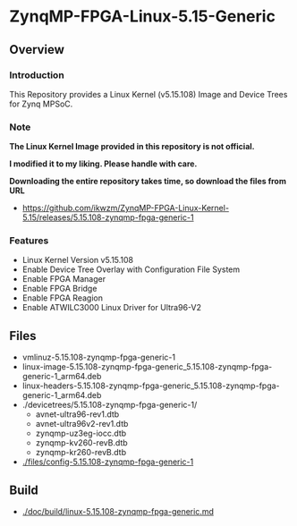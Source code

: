 ZynqMP-FPGA-Linux-5.15-Generic
====================================================================================

Overview
------------------------------------------------------------------------------------

### Introduction

This Repository provides a Linux Kernel (v5.15.108) Image and Device Trees for Zynq MPSoC.

### Note

**The Linux Kernel Image provided in this repository is not official.**

**I modified it to my liking. Please handle with care.**

**Downloading the entire repository takes time, so download the files from URL**

  * https://github.com/ikwzm/ZynqMP-FPGA-Linux-Kernel-5.15/releases/5.15.108-zynqmp-fpga-generic-1

### Features

  * Linux Kernel Version v5.15.108
  * Enable Device Tree Overlay with Configuration File System
  * Enable FPGA Manager
  * Enable FPGA Bridge
  * Enable FPGA Reagion
  * Enable ATWILC3000 Linux Driver for Ultra96-V2

Files
------------------------------------------------------------------------------------

* vmlinuz-5.15.108-zynqmp-fpga-generic-1
* linux-image-5.15.108-zynqmp-fpga-generic_5.15.108-zynqmp-fpga-generic-1_arm64.deb
* linux-headers-5.15.108-zynqmp-fpga-generic_5.15.108-zynqmp-fpga-generic-1_arm64.deb
* ./devicetrees/5.15.108-zynqmp-fpga-generic-1/
  + avnet-ultra96-rev1.dtb
  + avnet-ultra96v2-rev1.dtb
  + zynqmp-uz3eg-iocc.dtb
  + zynqmp-kv260-revB.dtb
  + zynqmp-kr260-revB.dtb
* [./files/config-5.15.108-zynqmp-fpga-generic-1](./files/config-5.15.108-zynqmp-fpga-generic-1)

Build
------------------------------------------------------------------------------------

* [./doc/build/linux-5.15.108-zynqmp-fpga-generic.md](./doc/build/linux-5.15.108-zynqmp-fpga-generic.md)
